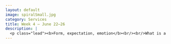 ```yaml
---
layout: default
image: spiralSmall.jpg
category: Services
title: Week 4 – June 22–26
description: |
  <p class="lead"><b>Form, expectation, emotion</b><br/><br/>What is a piece of music that really grips you? What is it about that piece, that moment that floors you every time you hear it? And why is it that we can keep coming back to the same songs, albums, artists without getting bored? What is this seemingly indefatigable power that some music seems to have over us?<br/><br/><a href="/week4/">Read more...</a></p>
---
```

